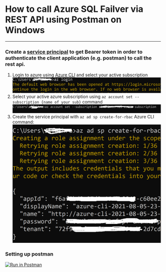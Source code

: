 
# How to call Azure SQL Failver via REST API using Postman on Windows
---
### Create a [service principal](https://docs.microsoft.com/en-us/azure/active-directory/develop/app-objects-and-service-principals#service-principal-object) to get Bearer token in order to authenticate the client application (e.g. postman) to call the rest api. 

1. Login to azure using [Azure CLI](https://docs.microsoft.com/en-us/cli/azure/install-azure-cli) and select your active subscription
&nbsp;![alt text](https://github.com/sinafakhraee/AzureSQL/blob/main/Failover/images/login.PNG)
2. Select your active azure subscription using `az account set --subscription {name of your sub}` command
&nbsp;![alt text](https://github.com/sinafakhraee/AzureSQL/blob/main/Failover/images/subs.PNG)
3. Create the service principal with `az ad sp create-for-rbac` Azure CLI command:
&nbsp;![alt text](https://github.com/sinafakhraee/AzureSQL/blob/main/Failover/images/create_sp.PNG)

### Setting up postman 
[![Run in Postman](https://run.pstmn.io/button.svg)](https://god.gw.postman.com/run-collection/12756893-bf00acfd-390c-441b-b66a-776750bc03e2?action=collection%2Ffork&collection-url=entityId%3D12756893-bf00acfd-390c-441b-b66a-776750bc03e2%26entityType%3Dcollection%26workspaceId%3Df31347ee-af96-4b62-adc6-52c26529f6a6)




